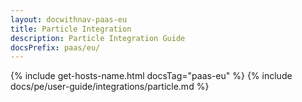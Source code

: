 ```yaml
---
layout: docwithnav-paas-eu
title: Particle Integration
description: Particle Integration Guide
docsPrefix: paas/eu/
---
```

{% include get-hosts-name.html docsTag="paas-eu" %}
{% include docs/pe/user-guide/integrations/particle.md %}
